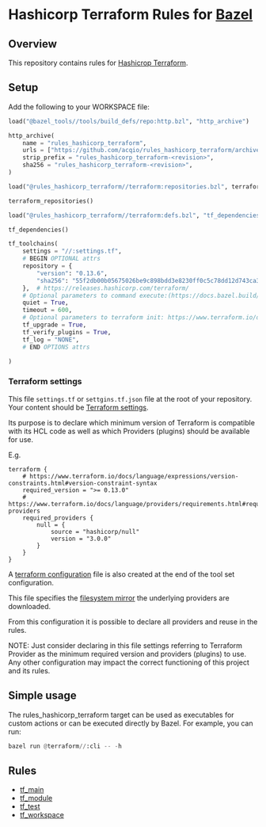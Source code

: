 # Hashicorp Terraform Rules for [Bazel](https://bazel.build)

## Overview

This repository contains rules for [Hashicrop Terraform](https://www.terraform.io/).

## Setup

Add the following to your WORKSPACE file:

```python
load("@bazel_tools//tools/build_defs/repo:http.bzl", "http_archive")

http_archive(
    name = "rules_hashicorp_terraform",
    urls = ["https://github.com/acqio/rules_hashicorp_terraform/archive/<revision>.tar.gz"],
    strip_prefix = "rules_hashicorp_terraform-<revision>",
    sha256 = "rules_hashicorp_terraform-<revision>",
)

load("@rules_hashicorp_terraform//terraform:repositories.bzl", terraform_repositories = "repositories")

terraform_repositories()

load("@rules_hashicorp_terraform//terraform:defs.bzl", "tf_dependencies", "tf_toolchains")

tf_dependencies()

tf_toolchains(
    settings = "//:settings.tf",
    # BEGIN OPTIONAL attrs
    repository = {
        "version": "0.13.6",
        "sha256": "55f2db00b05675026be9c898bdd3e8230ff0c5c78dd12d743ca38032092abfc9",
    },  # https://releases.hashicorp.com/terraform/
    # Optional parameters to command execute:(https://docs.bazel.build/versions/master/skylark/lib/repository_ctx.html#execute).
    quiet = True,
    timeout = 600,
    # Optional parameters to terraform init: https://www.terraform.io/docs/cli/commands/init.htm
    tf_upgrade = True,
    tf_verify_plugins = True,
    tf_log = "NONE",
    # END OPTIONS attrs

)
```

### Terraform settings

This file `settings.tf` or `settgins.tf.json` file at the root of your repository. Your content should be [Terraform settings](https://www.terraform.io/docs/language/settings/index.html).

Its purpose is to declare which minimum version of Terraform is compatible with its HCL code as well as which Providers (plugins) should be available for use.

E.g.
```hcl
terraform {
    # https://www.terraform.io/docs/language/expressions/version-constraints.html#version-constraint-syntax
    required_version = ">= 0.13.0"
    # https://www.terraform.io/docs/language/providers/requirements.html#requiring-providers
    required_providers {
        null = {
            source = "hashicorp/null"
            version = "3.0.0"
        }
    }
}
```
A [terraform configuration](https://www.terraform.io/docs/cli/config/config-file.html) file is also created at the end of the tool set configuration.

This file specifies the [filesystem mirror](https://www.terraform.io/docs/cli/config/config-file.html#explicit-installation-method-configuration) the underlying providers are downloaded.

From this configuration it is possible to declare all providers and reuse in the rules.

NOTE: Just consider declaring in this file settings referring to Terraform Provider as the minimum required version and providers (plugins) to use. Any other configuration may impact the correct functioning of this project and its rules.

## Simple usage

The rules_hashicorp_terraform target can be used as executables for custom actions or can be executed directly by Bazel. For example, you can run:
```python
bazel run @terraform//:cli -- -h
```

## Rules

* [tf_main](docs/tf_main.md)
* [tf_module](docs/tf_module.md)
* [tf_test](docs/tf_test.md)
* [tf_workspace](docs/tf_workspace.md)
